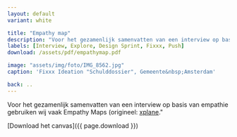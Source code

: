 ```yaml
---
layout: default
variant: white

title: "Empathy map"
description: "Voor het gezamenlijk samenvatten van een interview op basis van empathie gebruiken wij vaak Empathy Maps."
labels: [Interview, Explore, Design Sprint, Fixxx, Push]
download: /assets/pdf/empathymap.pdf

image: "assets/img/foto/IMG_8562.jpg"
caption: 'Fixxx Ideation "Schulddossier", Gemeente&nbsp;Amsterdam'

back: ..
---
```

Voor het gezamenlijk samenvatten van een interview op basis van empathie gebruiken wij vaak Empathy Maps (origineel: [xplane](https://medium.com/the-xplane-collection/updated-empathy-map-canvas-46df22df3c8a)."

[Download het canvas]({{ page.download }})
